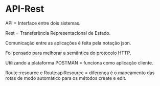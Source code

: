 # API-Rest

API = Interface entre dois sistemas.

Rest = Transferência Representacional de Estado.

Comunicação entre as aplicações é feita pela notação json.

Foi pensado para melhorar a semântica do protocolo HTTP.

Utilizando a plataforma POSTMAN = funciona como aplicação cliente.

Route::resource e Route:apiResource = diferença é o mapeamento das rotas de modo automático para os métodos create e edit.

